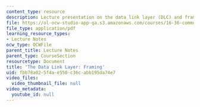 ```yaml
---
content_type: resource
description: Lecture presentation on the data link layer (DLC) and framing.
file: https://ol-ocw-studio-app-qa.s3.amazonaws.com/courses/16-36-communication-systems-engineering-spring-2009/fbb78a025f4ae550c36cabb195da74e7_MIT16_36s09_lec16.pdf
file_type: application/pdf
learning_resource_types:
- Lecture Notes
ocw_type: OCWFile
parent_title: Lecture Notes
parent_type: CourseSection
resourcetype: Document
title: 'The Data Link Layer: Framing'
uid: fbb78a02-5f4a-e550-c36c-abb195da74e7
video_files:
  video_thumbnail_file: null
video_metadata:
  youtube_id: null
---
```

